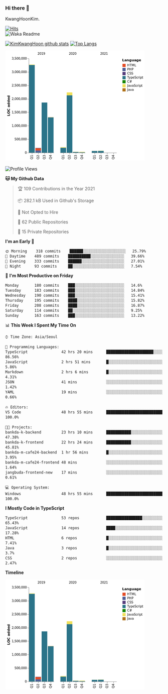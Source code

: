 ### Hi there 👋

KwangHoonKim.

[![Hits](https://hits.seeyoufarm.com/api/count/incr/badge.svg?url=https%3A%2F%2Fgithub.com%2Frhkdgns95)](https://hits.seeyoufarm.com)  
![Waka Readme](https://github.com/rhkdgns95/rhkdgns95/workflows/Waka%20Readme/badge.svg)

[![KimKwangHoon github stats](https://github-readme-stats.vercel.app/api?username=rhkdgns95&show_icons=true)](https://github.com/rhkdgns95/github-readme-stats)   [![Top Langs](https://github-readme-stats.vercel.app/api/top-langs/?username=rhkdgns95&layout=compact)](https://github.com/rhkdgns95/github-readme-stats)   


![Chart not found](https://raw.githubusercontent.com/rhkdgns95/rhkdgns95/master/charts/bar_graph.png) 



<!--START_SECTION:waka-->
![Profile Views](http://img.shields.io/badge/Profile%20Views-1-blue)

**🐱 My Github Data** 

> 🏆 109 Contributions in the Year 2021
 > 
> 📦 282.1 kB Used in Github's Storage 
 > 
> 🚫 Not Opted to Hire
 > 
> 📜 62 Public Repositories 
 > 
> 🔑 15 Private Repositories  
 > 
**I'm an Early 🐤** 

```text
🌞 Morning    318 commits    ██████░░░░░░░░░░░░░░░░░░░   25.79% 
🌆 Daytime    489 commits    ██████████░░░░░░░░░░░░░░░   39.66% 
🌃 Evening    333 commits    ██████░░░░░░░░░░░░░░░░░░░   27.01% 
🌙 Night      93 commits     ██░░░░░░░░░░░░░░░░░░░░░░░   7.54%

```
📅 **I'm Most Productive on Friday** 

```text
Monday       180 commits    ███░░░░░░░░░░░░░░░░░░░░░░   14.6% 
Tuesday      183 commits    ███░░░░░░░░░░░░░░░░░░░░░░   14.84% 
Wednesday    190 commits    ███░░░░░░░░░░░░░░░░░░░░░░   15.41% 
Thursday     195 commits    ████░░░░░░░░░░░░░░░░░░░░░   15.82% 
Friday       208 commits    ████░░░░░░░░░░░░░░░░░░░░░   16.87% 
Saturday     114 commits    ██░░░░░░░░░░░░░░░░░░░░░░░   9.25% 
Sunday       163 commits    ███░░░░░░░░░░░░░░░░░░░░░░   13.22%

```


📊 **This Week I Spent My Time On** 

```text
⌚︎ Time Zone: Asia/Seoul

💬 Programming Languages: 
TypeScript               42 hrs 20 mins      █████████████████████░░░░   86.56% 
JavaScript               2 hrs 51 mins       █░░░░░░░░░░░░░░░░░░░░░░░░   5.86% 
Markdown                 2 hrs 6 mins        █░░░░░░░░░░░░░░░░░░░░░░░░   4.31% 
JSON                     41 mins             ░░░░░░░░░░░░░░░░░░░░░░░░░   1.42% 
YAML                     19 mins             ░░░░░░░░░░░░░░░░░░░░░░░░░   0.66%

🔥 Editors: 
VS Code                  48 hrs 55 mins      █████████████████████████   100.0%

🐱‍💻 Projects: 
bankda-k-backend         23 hrs 10 mins      ███████████░░░░░░░░░░░░░░   47.38% 
bankda-k-frontend        22 hrs 24 mins      ███████████░░░░░░░░░░░░░░   45.81% 
bankda-m-cafe24-backend  1 hr 56 mins        █░░░░░░░░░░░░░░░░░░░░░░░░   3.95% 
bankda-m-cafe24-frontend 48 mins             ░░░░░░░░░░░░░░░░░░░░░░░░░   1.64% 
jangbuda-frontend-new    17 mins             ░░░░░░░░░░░░░░░░░░░░░░░░░   0.61%

💻 Operating System: 
Windows                  48 hrs 55 mins      █████████████████████████   100.0%

```

**I Mostly Code in TypeScript** 

```text
TypeScript               53 repos            ████████████████░░░░░░░░░   65.43% 
JavaScript               14 repos            ████░░░░░░░░░░░░░░░░░░░░░   17.28% 
HTML                     6 repos             █░░░░░░░░░░░░░░░░░░░░░░░░   7.41% 
Java                     3 repos             █░░░░░░░░░░░░░░░░░░░░░░░░   3.7% 
CSS                      2 repos             ░░░░░░░░░░░░░░░░░░░░░░░░░   2.47%

```


**Timeline**

![Chart not found](https://raw.githubusercontent.com/rhkdgns95/rhkdgns95/master/charts/bar_graph.png) 


<!--END_SECTION:waka-->
